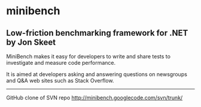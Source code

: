 minibench
=========
Low-friction benchmarking framework for .NET by Jon Skeet
---------

MiniBench makes it easy for developers to write and share tests to investigate and measure code performance.

It is aimed at developers asking and answering questions on newsgroups and Q&A web sites such as Stack Overflow.


---------
GitHub clone of SVN repo http://minibench.googlecode.com/svn/trunk/
